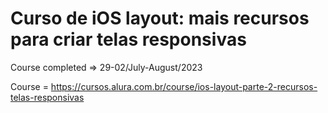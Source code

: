 # Curso de iOS layout: mais recursos para criar telas responsivas

Course completed => 29-02/July-August/2023

Course = https://cursos.alura.com.br/course/ios-layout-parte-2-recursos-telas-responsivas
